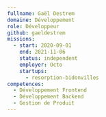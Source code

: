 ```yaml
---
fullname: Gaël Destrem
domaine: Développement
role: Développeur
github: gaeldestrem
missions:
  - start: 2020-09-01
    end: 2021-11-06
    status: independent
    employer: Octo
    startups:
      - resorption-bidonvilles
competences:
  - Développement Frontend
  - Développement Backend
  - Gestion de Produit
---
```


